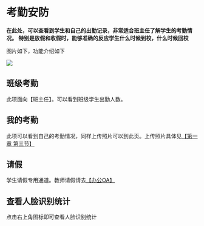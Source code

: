 # 考勤安防
**在此处，可以查看到学生和自己的出勤记录，非常适合班主任了解学生的考勤情况。**
**特别是放假和收假时，能够准确的反应学生什么时候到校，什么时候回校**
 
 图片如下，功能介绍如下
 
 ![](https://ae01.alicdn.com/kf/Hc9bd6c718ebd476ca3a54ee50ce79eaeh.png)
 
 ## 班级考勤
 
 此项面向【班主任】。可以看到班级学生出勤人数。
 
 ## 我的考勤
 
 此项可以看到自己的考勤情况，同样上传照片可以到此页。上传照片具体见[【第一章 第三节】](1/shangchuanzhaopian.md)
 
 ## 请假
 
 学生请假专用通道。教师请假请去[【办公OA】](1/bangongoa.md)
 
 ## 查看人脸识别统计
 
 点击右上角图标即可查看人脸识别统计
 